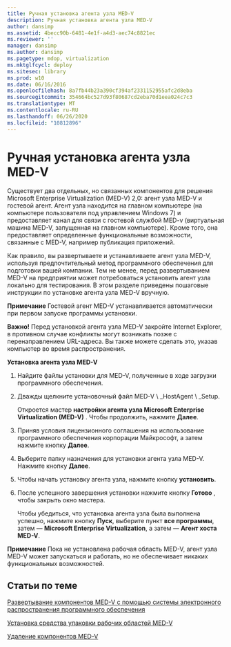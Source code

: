 ```yaml
---
title: Ручная установка агента узла MED-V
description: Ручная установка агента узла MED-V
author: dansimp
ms.assetid: 4becc90b-6481-4e1f-a4d3-aec74c8821ec
ms.reviewer: ''
manager: dansimp
ms.author: dansimp
ms.pagetype: mdop, virtualization
ms.mktglfcycl: deploy
ms.sitesec: library
ms.prod: w10
ms.date: 06/16/2016
ms.openlocfilehash: 8a7fb44b23a390cf394af2331152955afc2d8eba
ms.sourcegitcommit: 354664bc527d93f80687cd2eba70d1eea024c7c3
ms.translationtype: MT
ms.contentlocale: ru-RU
ms.lasthandoff: 06/26/2020
ms.locfileid: "10812896"
---
```

# Ручная установка агента узла MED-V


Существует два отдельных, но связанных компонентов для решения Microsoft Enterprise Virtualization (MED-V) 2,0: агент узла MED-V и гостевой агент. Агент узла находится на главном компьютере (на компьютере пользователя под управлением Windows 7) и предоставляет канал для связи с гостевой службой MED-v (виртуальная машина MED-V, запущенная на главном компьютере). Кроме того, она предоставляет определенные функциональные возможности, связанные с MED-V, например публикация приложений.

Как правило, вы развертываете и устанавливаете агент узла MED-V, используя предпочтительный метод программного обеспечения для подготовки вашей компании. Тем не менее, перед развертыванием MED-V на предприятии может потребоваться установить агент узла локально для тестирования. В этом разделе приведены пошаговые инструкции по установке агента узла MED-V вручную.

**Примечание**  Гостевой агент MED-V устанавливается автоматически при первом запуске программы установки.

 

**Важно!**  Перед установкой агента узла MED-V закройте Internet Explorer, в противном случае конфликты могут возникать позже с перенаправлением URL-адреса. Вы также можете сделать это, указав компьютер во время распространения.

 

**Установка агента узла MED-V**

1.  Найдите файлы установки для MED-V, полученные в ходе загрузки программного обеспечения.

2.  Дважды щелкните установочный файл MED-V \ _HostAgent \ _Setup.

    Откроется мастер **настройки агента узла Microsoft Enterprise Virtualization (MED-V)** . Чтобы продолжить, нажмите **Далее**.

3.  Приняв условия лицензионного соглашения на использование программного обеспечения корпорации Майкрософт, а затем нажмите кнопку **Далее**.

4.  Выберите папку назначения для установки агента узла MED-V. Нажмите кнопку **Далее**.

5.  Чтобы начать установку агента узла, нажмите кнопку **установить**.

6.  После успешного завершения установки нажмите кнопку **Готово** , чтобы закрыть окно мастера.

    Чтобы убедиться, что установка агента узла была выполнена успешно, нажмите кнопку **Пуск**, выберите пункт **все программы**, затем — **Microsoft Enterprise Virtualization**, а затем — **Агент хоста MED-V**.

**Примечание**  Пока не установлена рабочая область MED-V, агент узла MED-V может запускаться и работать, но не обеспечивает никаких функциональных возможностей.

 

## Статьи по теме


[Развертывание компонентов MED-V с помощью системы электронного распространения программного обеспечения](how-to-deploy-the-med-v-components-through-an-electronic-software-distribution-system.md)

[Установка средства упаковки рабочих областей MED-V](how-to-install-the-med-v-workspace-packager.md)

[Удаление компонентов MED-V](how-to-uninstall-the-med-v-components.md)

 

 





